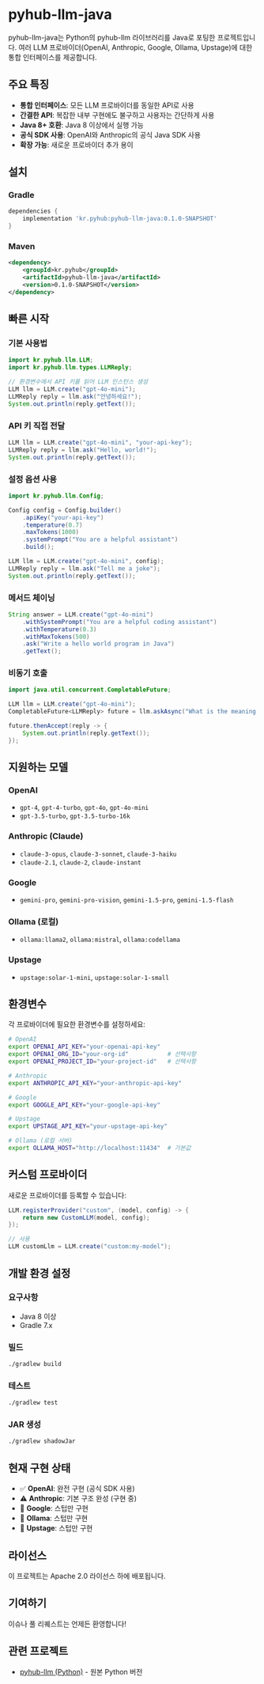 # pyhub-llm-java

pyhub-llm-java는 Python의 pyhub-llm 라이브러리를 Java로 포팅한 프로젝트입니다. 여러 LLM 프로바이더(OpenAI, Anthropic, Google, Ollama, Upstage)에 대한 통합 인터페이스를 제공합니다.

## 주요 특징

- **통합 인터페이스**: 모든 LLM 프로바이더를 동일한 API로 사용
- **간결한 API**: 복잡한 내부 구현에도 불구하고 사용자는 간단하게 사용
- **Java 8+ 호환**: Java 8 이상에서 실행 가능
- **공식 SDK 사용**: OpenAI와 Anthropic의 공식 Java SDK 사용
- **확장 가능**: 새로운 프로바이더 추가 용이

## 설치

### Gradle

```gradle
dependencies {
    implementation 'kr.pyhub:pyhub-llm-java:0.1.0-SNAPSHOT'
}
```

### Maven

```xml
<dependency>
    <groupId>kr.pyhub</groupId>
    <artifactId>pyhub-llm-java</artifactId>
    <version>0.1.0-SNAPSHOT</version>
</dependency>
```

## 빠른 시작

### 기본 사용법

```java
import kr.pyhub.llm.LLM;
import kr.pyhub.llm.types.LLMReply;

// 환경변수에서 API 키를 읽어 LLM 인스턴스 생성
LLM llm = LLM.create("gpt-4o-mini");
LLMReply reply = llm.ask("안녕하세요!");
System.out.println(reply.getText());
```

### API 키 직접 전달

```java
LLM llm = LLM.create("gpt-4o-mini", "your-api-key");
LLMReply reply = llm.ask("Hello, world!");
System.out.println(reply.getText());
```

### 설정 옵션 사용

```java
import kr.pyhub.llm.Config;

Config config = Config.builder()
    .apiKey("your-api-key")
    .temperature(0.7)
    .maxTokens(1000)
    .systemPrompt("You are a helpful assistant")
    .build();

LLM llm = LLM.create("gpt-4o-mini", config);
LLMReply reply = llm.ask("Tell me a joke");
System.out.println(reply.getText());
```

### 메서드 체이닝

```java
String answer = LLM.create("gpt-4o-mini")
    .withSystemPrompt("You are a helpful coding assistant")
    .withTemperature(0.3)
    .withMaxTokens(500)
    .ask("Write a hello world program in Java")
    .getText();
```

### 비동기 호출

```java
import java.util.concurrent.CompletableFuture;

LLM llm = LLM.create("gpt-4o-mini");
CompletableFuture<LLMReply> future = llm.askAsync("What is the meaning of life?");

future.thenAccept(reply -> {
    System.out.println(reply.getText());
});
```

## 지원하는 모델

### OpenAI
- `gpt-4`, `gpt-4-turbo`, `gpt-4o`, `gpt-4o-mini`
- `gpt-3.5-turbo`, `gpt-3.5-turbo-16k`

### Anthropic (Claude)
- `claude-3-opus`, `claude-3-sonnet`, `claude-3-haiku`
- `claude-2.1`, `claude-2`, `claude-instant`

### Google
- `gemini-pro`, `gemini-pro-vision`, `gemini-1.5-pro`, `gemini-1.5-flash`

### Ollama (로컬)
- `ollama:llama2`, `ollama:mistral`, `ollama:codellama`

### Upstage
- `upstage:solar-1-mini`, `upstage:solar-1-small`

## 환경변수

각 프로바이더에 필요한 환경변수를 설정하세요:

```bash
# OpenAI
export OPENAI_API_KEY="your-openai-api-key"
export OPENAI_ORG_ID="your-org-id"           # 선택사항
export OPENAI_PROJECT_ID="your-project-id"   # 선택사항

# Anthropic
export ANTHROPIC_API_KEY="your-anthropic-api-key"

# Google
export GOOGLE_API_KEY="your-google-api-key"

# Upstage
export UPSTAGE_API_KEY="your-upstage-api-key"

# Ollama (로컬 서버)
export OLLAMA_HOST="http://localhost:11434"  # 기본값
```

## 커스텀 프로바이더

새로운 프로바이더를 등록할 수 있습니다:

```java
LLM.registerProvider("custom", (model, config) -> {
    return new CustomLLM(model, config);
});

// 사용
LLM customLlm = LLM.create("custom:my-model");
```

## 개발 환경 설정

### 요구사항

- Java 8 이상
- Gradle 7.x

### 빌드

```bash
./gradlew build
```

### 테스트

```bash
./gradlew test
```

### JAR 생성

```bash
./gradlew shadowJar
```

## 현재 구현 상태

- ✅ **OpenAI**: 완전 구현 (공식 SDK 사용)
- ⚠️ **Anthropic**: 기본 구조 완성 (구현 중)
- 🚧 **Google**: 스텁만 구현
- 🚧 **Ollama**: 스텁만 구현  
- 🚧 **Upstage**: 스텁만 구현

## 라이선스

이 프로젝트는 Apache 2.0 라이선스 하에 배포됩니다.

## 기여하기

이슈나 풀 리퀘스트는 언제든 환영합니다!

## 관련 프로젝트

- [pyhub-llm (Python)](https://github.com/pyhub-kr/pyhub-llm) - 원본 Python 버전